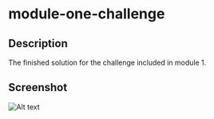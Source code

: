 # module-one-challenge

## Description

The finished solution for the challenge included in module 1.

## Screenshot

![Alt text](module-one-challenge/module-one-challenge-screenshot.png)